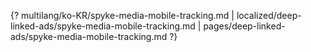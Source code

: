 {? multilang/ko-KR/spyke-media-mobile-tracking.md | localized/deep-linked-ads/spyke-media-mobile-tracking.md | pages/deep-linked-ads/spyke-media-mobile-tracking.md ?}
